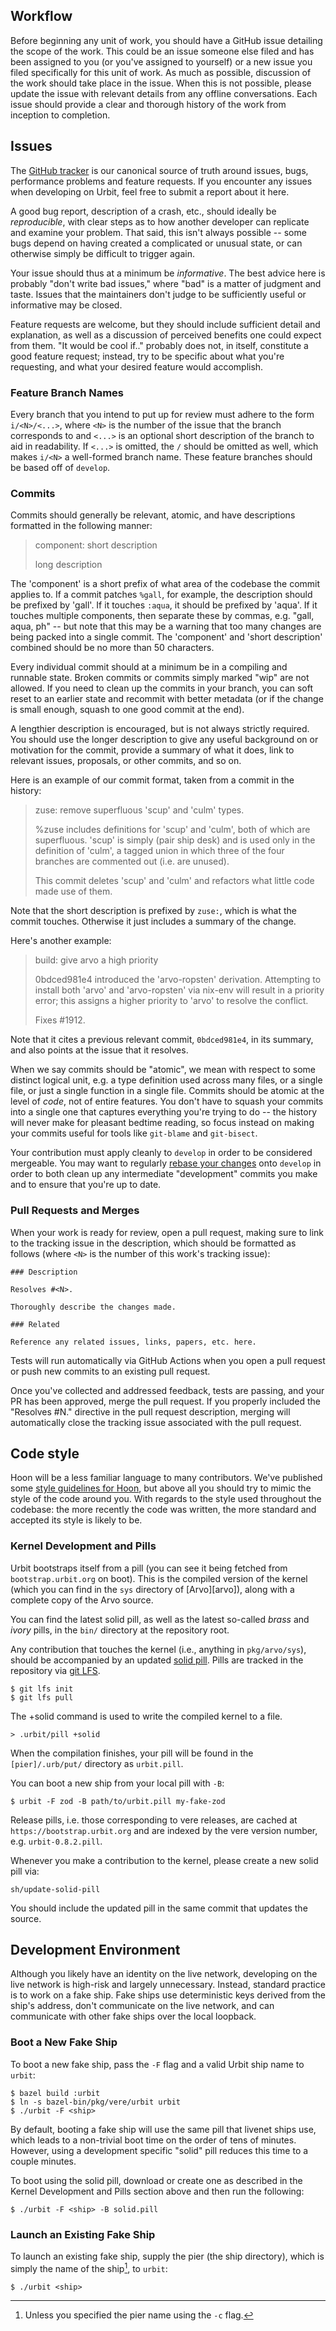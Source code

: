 ## Workflow

Before beginning any unit of work, you should have a GitHub issue detailing the
scope of the work. This could be an issue someone else filed and has been
assigned to you (or you've assigned to yourself) or a new issue you filed
specifically for this unit of work. As much as possible, discussion of the work
should take place in the issue. When this is not possible, please update the
issue with relevant details from any offline conversations. Each issue should
provide a clear and thorough history of the work from inception to completion.

## Issues

The [GitHub tracker][issu] is our canonical source of truth around issues, bugs,
performance problems and feature requests.  If you encounter any issues when
developing on Urbit, feel free to submit a report about it here.

A good bug report, description of a crash, etc., should ideally be
*reproducible*, with clear steps as to how another developer can replicate and
examine your problem.  That said, this isn't always possible -- some bugs depend
on having created a complicated or unusual state, or can otherwise simply be
difficult to trigger again.

Your issue should thus at a minimum be *informative*.  The best advice here is
probably "don't write bad issues," where "bad" is a matter of judgment and
taste.  Issues that the maintainers don't judge to be sufficiently useful or
informative may be closed.

Feature requests are welcome, but they should include sufficient detail and
explanation, as well as a discussion of perceived benefits one could expect from
them.  "It would be cool if.." probably does not, in itself, constitute a good
feature request; instead, try to be specific about what you're requesting, and
what your desired feature would accomplish.

### Feature Branch Names

Every branch that you intend to put up for review must adhere to the form
`i/<N>/<...>`, where `<N>` is the number of the issue that the branch
corresponds to and `<...>` is an optional short description of the branch to aid
in readability. If `<...>` is omitted, the `/` should be omitted as well, which
makes `i/<N>` a well-formed branch name. These feature branches should be based
off of `develop`.

### Commits

Commits should generally be relevant, atomic, and have descriptions formatted in
the following manner:

>  component: short description
>
>  long description

The 'component' is a short prefix of what area of the codebase the commit
applies to.  If a commit patches `%gall`, for example, the description should be
prefixed by 'gall'.  If it touches `:aqua`, it should be prefixed by 'aqua'. If
it touches multiple components, then separate these by commas, e.g. "gall, aqua,
ph" -- but note that this may be a warning that too many changes are being
packed into a single commit.  The 'component' and 'short description' combined
should be no more than 50 characters.

Every individual commit should at a minimum be in a compiling and runnable state.
Broken commits or commits simply marked "wip" are not allowed. If you need to
clean up the commits in your branch, you can soft reset to an earlier state and
recommit with better metadata (or if the change is small enough, squash to one
good commit at the end). 

A lengthier description is encouraged, but is not always strictly required.  You
should use the longer description to give any useful background on or motivation
for the commit, provide a summary of what it does, link to relevant issues,
proposals, or other commits, and so on.

Here is an example of our commit format, taken from a commit in the history:

>  zuse: remove superfluous 'scup' and 'culm' types.
>
>  %zuse includes definitions for 'scup' and 'culm', both of which are
>  superfluous.  'scup' is simply (pair ship desk) and is used only in the
>  definition of 'culm', a tagged union in which three of the four branches are
>  commented out (i.e. are unused).
>
>  This commit deletes 'scup' and 'culm' and refactors what little code made use
>  of them.

Note that the short description is prefixed by `zuse:`, which is what the commit
touches.  Otherwise it just includes a summary of the change.

Here's another example:

>  build: give arvo a high priority
>
>  0bdced981e4 introduced the 'arvo-ropsten' derivation.  Attempting to install
>  both 'arvo' and 'arvo-ropsten' via nix-env will result in a priority error;
>  this assigns a higher priority to 'arvo' to resolve the conflict.
>
>  Fixes #1912.

Note that it cites a previous relevant commit, `0bdced981e4`, in its summary,
and also points at the issue that it resolves.

When we say commits should be "atomic", we mean with respect to some distinct
logical unit, e.g. a type definition used across many files, or a single file,
or just a single function in a single file.  Commits should be atomic at the
level of *code*, not of entire features.  You don't have to squash your commits
into a single one that captures everything you're trying to do -- the history
will never make for pleasant bedtime reading, so focus instead on making your
commits useful for tools like `git-blame` and `git-bisect`.

Your contribution must apply cleanly to `develop` in order to be considered
mergeable.  You may want to regularly [rebase your changes][reba] onto
`develop` in order to both clean up any intermediate "development" commits you
make and to ensure that you're up to date.

### Pull Requests and Merges

When your work is ready for review, open a pull request, making sure to link to
the tracking issue in the description, which should be formatted as follows
(where `<N>` is the number of this work's tracking issue):

```
### Description

Resolves #<N>.

Thoroughly describe the changes made.

### Related

Reference any related issues, links, papers, etc. here.
```

Tests will run automatically via GitHub Actions when you open a pull request or
push new commits to an existing pull request.

Once you've collected and addressed feedback, tests are passing, and your PR has
been approved, merge the pull request. If you properly included the "Resolves
#N." directive in the pull request description, merging will automatically close
the tracking issue associated with the pull request.

## Code style

Hoon will be a less familiar language to many contributors.  We've published
some [style guidelines for Hoon][hoon], but above all you should try to mimic
the style of the code around you.  With regards to the style used throughout the
codebase: the more recently the code was written, the more standard and accepted
its style is likely to be.

### Kernel Development and Pills

Urbit bootstraps itself from a pill (you can see it being fetched from
`bootstrap.urbit.org` on boot).  This is the compiled version of the kernel
(which you can find in the `sys` directory of [Arvo][arvo]), along with a
complete copy of the Arvo source.

You can find the latest solid pill, as well as the latest so-called *brass* 
and *ivory* pills, in the `bin/` directory at the repository root.

Any contribution that touches the kernel (i.e., anything in `pkg/arvo/sys`),
should be accompanied by an updated [solid pill](#the-kernel-and-pills).  Pills
are tracked in the repository via [git LFS][git-lfs].

```
$ git lfs init
$ git lfs pull
```

[git-lfs]: https://git-lfs.github.com

The +solid command is used to write the compiled kernel to a file.

```
> .urbit/pill +solid
```

When the compilation finishes, your pill will be found in the `[pier]/.urb/put/`
directory as `urbit.pill`.

You can boot a new ship from your local pill with `-B`:

```
$ urbit -F zod -B path/to/urbit.pill my-fake-zod
```

Release pills, i.e. those corresponding to vere releases, are cached at
`https://bootstrap.urbit.org` and are indexed by the vere version number, e.g.
`urbit-0.8.2.pill`.

Whenever you make a contribution to the kernel, please create a new solid pill
via:

```
sh/update-solid-pill
```

You should include the updated pill in the same commit that updates the source.

## Development Environment

Although you likely have an identity on the live network, developing on the live
network is high-risk and largely unnecessary. Instead, standard practice is to
work on a fake ship. Fake ships use deterministic keys derived from the ship's
address, don't communicate on the live network, and can communicate with other
fake ships over the local loopback.

### Boot a New Fake Ship

To boot a new fake ship, pass the `-F` flag and a valid Urbit ship name to
`urbit`:

```console
$ bazel build :urbit
$ ln -s bazel-bin/pkg/vere/urbit urbit
$ ./urbit -F <ship>
```

By default, booting a fake ship will use the same pill that livenet ships use,
which leads to a non-trivial boot time on the order of tens of minutes. However,
using a development specific "solid" pill reduces this time to a couple minutes.

To boot using the solid pill, download or create one as described in the Kernel
Development and Pills section above and then run the following:

```console
$ ./urbit -F <ship> -B solid.pill
```

### Launch an Existing Fake Ship

To launch an existing fake ship, supply the pier (the ship directory), which is
simply the name of the ship[^1], to `urbit`:

```console
$ ./urbit <ship>
```

[^1]: Unless you specified the pier name using the `-c` flag.


[list]: https://groups.google.com/a/urbit.org/forum/#!forum/dev
[repo]: https://github.com/urbit/urbit
[reba]: https://git-rebase.io/
[issu]: https://github.com/urbit/urbit/issues
[hoon]: https://urbit.org/docs/hoon/reference/style
[main]: https://github.com/urbit/urbit/tree/master/pkg/arvo#maintainers
